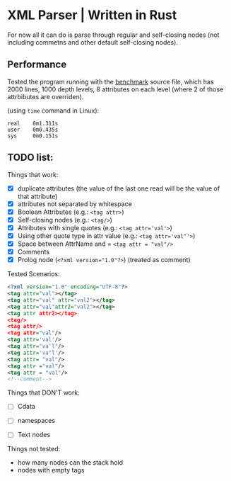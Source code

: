 # XML Parser | Written in Rust

For now all it can do is parse through regular and self-closing nodes (not including commetns and other default self-closing nodes).

## Performance
Tested the program running with the [benchmark](src/benchmark.xml) source file, which has 2000 lines, 1000 depth levels, 8 attributes on each level (where 2 of those attrbibutes are overriden). 

(using `time` command in Linux):
```
real    0m1.311s
user    0m0.435s
sys     0m0.151s
```

## TODO list:
Things that work:
 - [x] duplicate attributes (the value of the last one read will be the value of that attribute)
 - [x] attributes not separated by whitespace
 - [x] Boolean Attributes (e.g.: `<tag attr>`)
 - [x] Self-closing nodes (e.g.: `<tag/>`)
 - [x] Attributes with single quotes (e.g.: `<tag attr='val'>`)
 - [x] Using other quote type in attr value (e.g.: `<tag attr='val"'>`)
 - [x] Space between AttrName and = `<tag attr = "val"/>`
 - [x] Comments
 - [x] Prolog node (`<?xml version="1.0"?>`) (treated as comment)

Tested Scenarios:
```xml
<?xml version="1.0" encoding="UTF-8"?>
<tag attr="val"></tag>
<tag attr="val" attr="val2"></tag>
<tag attr="val"attr2="val2"></tag>
<tag attr attr2></tag>
<tag/>
<tag attr/>
<tag attr="val"/>
<tag attr='val'/>
<tag attr="va'l"/>
<tag attr='va"l'/>
<tag attr= "val"/>
<tag attr ="val"/>
<tag attr = "val"/>
<!--comment-->
```

Things that DON'T work:
 - [ ] Cdata
 - [ ] namespaces
 - [ ] Text nodes


Things not tested:
 - how many nodes can the stack hold
 - nodes with empty tags